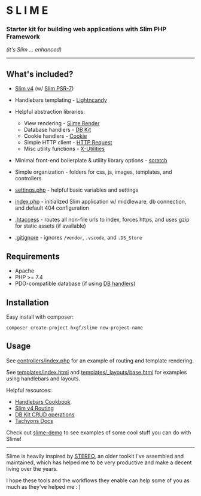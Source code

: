 # S L I M E

### Starter kit for building web applications with Slim PHP Framework

*(it's Slim ... enhanced)*

---

## What's included?
- [Slim v4](https://www.slimframework.com/) (w/ [Slim PSR-7](https://github.com/slimphp/Slim-Psr7))
- Handlebars templating - [Lightncandy](https://github.com/zordius/lightnCandy)    


- Helpful abstraction libraries:

  - View rendering - [Slime Render](https://github.com/hxgf/slime-render)
  - Database handlers - [DB Kit](https://github.com/hxgf/dbkit)
  - Cookie handlers - [Cookie](https://github.com/hxgf/cookie)
  - Simple HTTP client - [HTTP Request](https://github.com/hxgf/http-request) 
  - Misc utility functions - [X-Utilities](https://github.com/hxgf/x-utilities)
    
- Minimal front-end boilerplate & utility library options - [scratch](https://github.com/hxgf/scratch)
    
- Simple organization - folders for css, js, images, templates, and controllers

- [settings.php](https://github.com/hxgf/slime/blob/master/settings.php) - helpful basic variables and settings

- [index.php](https://github.com/hxgf/slime/blob/master/index.php) - initialized Slim application w/ middleware, db connection, and default 404 configuration

- [.htaccess](https://github.com/hxgf/slime/blob/master/.htaccess) - routes all non-file urls to index, forces https, and uses gzip for static assets (if available)
- [.gitignore](https://github.com/hxgf/slime/blob/master/.gitignore) - ignores `/vendor`, `.vscode`, and `.DS_Store`






## Requirements
- Apache
- PHP >= 7.4
- PDO-compatible database (if using [DB handlers](https://github.com/hxgf/dbkit))





## Installation
Easy install with composer:
```
composer create-project hxgf/slime new-project-name
```




## Usage
See [controllers/index.php](https://github.com/hxgf/slime/blob/master/controllers/index.php) for an example of routing and template rendering.

See [templates/index.html](https://github.com/hxgf/slime/blob/master/templates/index.html) and [templates/_layouts/base.html](https://github.com/hxgf/slime/blob/master/templates/_layouts/base.html) for examples using handlebars and layouts.

Helpful resources:
- [Handlebars Cookbook](https://zordius.github.io/HandlebarsCookbook/)
- [Slim v4 Routing](https://www.slimframework.com/docs/v4/objects/routing.html)
- [DB Kit CRUD operations](https://github.com/hxgf/dbkit)
- [Tachyons Docs](https://tachyons.io/docs/)

Check out [slime-demo](https://github.com/hxgf/dbkit) to see examples of some cool stuff you can do with Slime!

---

Slime is heavily inspired by [STEREO](https://stereotk.com/), an older toolkit I've assembled and maintained, which has helped me to be very productive and make a decent living over the years. 

I hope these tools and the workflows they enable can help some of you as much as they've helped me : )





